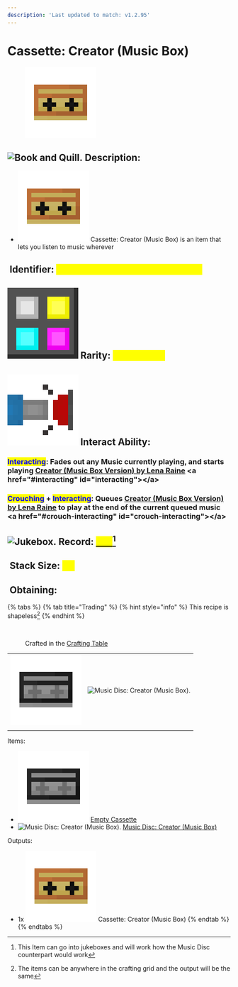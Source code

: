 ```yaml
---
description: 'Last updated to match: v1.2.95'
---
```


# Cassette: Creator (Music Box)

<figure><img src="https://github.com/ItsMePok/PFE/blob/wikiAssets/cassette/cassette_creator_mb.png?raw=true" alt=""><figcaption></figcaption></figure>

## <img src="https://minecraft.wiki/images/Book_and_Quill_JE2_BE2.png?2128f" alt="Book and Quill." data-size="line"> Description: <a href="#description" id="description"></a>

* <img src="https://github.com/ItsMePok/PFE/blob/wikiAssets/cassette/cassette_creator_mb.png?raw=true" alt="Cassette: Creator (Music Box)." data-size="line"> Cassette: Creator (Music Box) is an item that lets you listen to music wherever

## <img src="https://minecraft.wiki/images/Name_Tag_JE2_BE2.png?cbdc1" alt="" data-size="line"> Identifier: <mark style="color:yellow;">poke:cassette\_creatormusicbox</mark> <a href="#identifier" id="identifier"></a>

## <img src="https://github.com/ItsMePok/PFE/blob/wikiAssets/MiscIcons/Rarity.png?raw=true" alt="Rarity." data-size="line"> Rarity: <mark style="color:yellow;">Uncommon</mark> <a href="#rarity" id="rarity"></a>

## <img src="https://github.com/ItsMePok/PFE/blob/wikiAssets/MiscIcons/InteractAbility.png?raw=true" alt="Interact Ability." data-size="line"> Interact Ability: <a href="#interact-ability" id="interact-ability"></a>

### <mark style="color:blue;">**Interacting**</mark>: Fades out any Music currently playing, and starts playing [Creator (Music Box Version) by Lena Raine](https://minecraft.wiki/w/Music_Disc_Creator_\(Music_Box\)) <a href="#interacting" id="interacting"></a>

### <mark style="color:blue;">**Crouching**</mark>**&#x20;+&#x20;**<mark style="color:blue;">**Interacting**</mark>: Queues [Creator (Music Box Version) by Lena Raine](https://minecraft.wiki/w/Music_Disc_Creator_\(Music_Box\)) to play at the end of the current queued music <a href="#crouch-interacting" id="crouch-interacting"></a>

## <img src="https://minecraft.wiki/images/Jukebox_JE2_BE2.png?50367" alt="Jukebox." data-size="line"> Record: [<mark style="color:yellow;">Yes</mark>](#user-content-fn-1)[^1] <a href="#crouch-interacting" id="crouch-interacting"></a>

## <img src="https://minecraft.wiki/images/Light_Gray_Bundle_JE1_BE1.png?b552e" alt="" data-size="line"> Stack Size: <mark style="color:yellow;">64</mark> <a href="#stack-size" id="stack-size"></a>

## <img src="https://minecraft.wiki/images/thumb/Crafting_Table_JE4_BE3.png/150px-Crafting_Table_JE4_BE3.png?5767f" alt="" data-size="line"> Obtaining: <a href="#obtaining" id="obtaining"></a>

{% tabs %}
{% tab title="Trading" %}
{% hint style="info" %}
This recipe is shapeless[^2]
{% endhint %}



<figure><img src="https://minecraft.wiki/images/thumb/Crafting_Table_JE4_BE3.png/150px-Crafting_Table_JE4_BE3.png?5767f" alt=""><figcaption><p>Crafted in the <a href="https://minecraft.wiki/w/Crafting_Table">Crafting Table</a></p></figcaption></figure>

|                                                                                                          |                                                                                                                       |
| :------------------------------------------------------------------------------------------------------: | :-------------------------------------------------------------------------------------------------------------------: |
| ![Empty Cassette.](https://github.com/ItsMePok/PFE/blob/wikiAssets/cassette/empty_cassette.png?raw=true) | ![Music Disc: Creator (Music Box).](https://minecraft.wiki/images/Music_Disc_Creator_\(Music_Box\)_JE1_BE1.png?f9fd9) |
|                                                                                                          |                                                                                                                       |

Items:

* <img src="https://github.com/ItsMePok/PFE/blob/wikiAssets/cassette/empty_cassette.png?raw=true" alt="Empty Cassette." data-size="line"> [Empty Cassette](../empty-cassette.md)
* <img src="https://minecraft.wiki/images/Music_Disc_Creator_(Music_Box)_JE1_BE1.png?f9fd9" alt="Music Disc: Creator (Music Box)." data-size="line"> [Music Disc: Creator (Music Box)](https://minecraft.wiki/w/Music_Disc_Creator_\(Music_Box\))

Outputs:

* 1x <img src="https://github.com/ItsMePok/PFE/blob/wikiAssets/cassette/cassette_creator_mb.png?raw=true" alt="Cassette: Creator (Music Box)." data-size="line"> Cassette: Creator (Music Box)
{% endtab %}
{% endtabs %}

[^1]: This Item can go into jukeboxes and will work how the Music Disc counterpart would work

[^2]: The items can be anywhere in the crafting grid and the output will be the same
